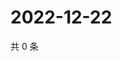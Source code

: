 # 2022-12-22

共 0 条

<!-- BEGIN WEIBO -->
<!-- 最后更新时间 Thu Dec 22 2022 04:14:14 GMT+0800 (China Standard Time) -->

<!-- END WEIBO -->
